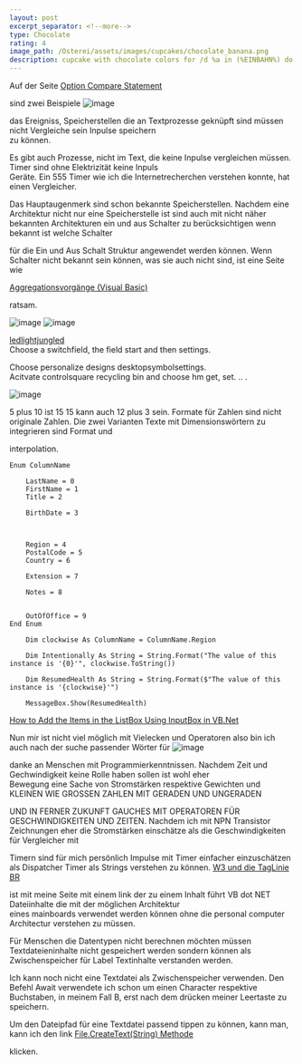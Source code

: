 ```yaml
---
layout: post
excerpt_separator: <!--more-->
type: Chocolate
rating: 4
image_path: /Osterei/assets/images/cupcakes/chocolate_banana.png
description: cupcake with chocolate colors for /d %a in (%EINBAHN%) do dir /b %a
---
```


Auf der Seite [Option Compare Statement](https://docs.microsoft.com/en-us/dotnet/visual-basic/language-reference/statements/option-compare-statement)
<br>

sind zwei Beispiele
![image](https://user-images.githubusercontent.com/75255909/186460929-ef6b11a9-24e2-48de-837c-c238be8a3b5b.png)

das Ereigniss, Speicherstellen die an Textprozesse geknüpft sind müssen nicht Vergleiche sein Inpulse speichern<br>
zu können.

Es gibt auch Prozesse, nicht im Text, die keine Inpulse vergleichen müssen. Timer sind ohne Elektrizität keine Inpuls<br>
Geräte. Ein 555 Timer wie ich die Internetrecherchen verstehen konnte, hat einen Vergleicher.

Das Hauptaugenmerk sind schon bekannte Speicherstellen. Nachdem eine Architektur nicht nur eine Speicherstelle ist sind
auch mit nicht näher bekannten Architekturen ein und aus Schalter zu berücksichtigen wenn bekannt ist welche Schalter<br>

für die Ein und Aus Schalt Struktur angewendet werden können.
Wenn Schalter nicht bekannt sein können, was sie auch nicht sind, ist eine Seite wie

[Aggregationsvorgänge (Visual Basic)](https://docs.microsoft.com/de-de/dotnet/visual-basic/programming-guide/concepts/linq/aggregation-operations)
<br>

ratsam.

![image](https://user-images.githubusercontent.com/75255909/186897614-6ff694d0-aa60-43c3-8d58-c594b4a8e62f.png)
![image](https://user-images.githubusercontent.com/75255909/186897646-4a91cc6d-aad1-40c4-bbbf-7485339da9d2.png)

[ledlightjungled](https://stackoverflow.com/users/3720234/ledlightjungled)<br>
Choose a switchfield, the field start and then settings.

Choose personalize designs desktopsymbolsettings.<br>
Acitvate controlsquare recycling bin and choose hm get, set. .. .

![image](https://user-images.githubusercontent.com/75255909/186898710-b19e0ade-6760-46a2-b702-7b5807c81855.png)

5 plus 10 ist 15 15 kann auch 12 plus 3 sein.
Formate für Zahlen sind nicht originale Zahlen. Die zwei Varianten Texte mit Dimensionswörtern zu integrieren sind Format und<br>

interpolation.
    
    Enum ColumnName

        LastName = 0
        FirstName = 1
        Title = 2

        BirthDate = 3



        Region = 4
        PostalCode = 5
        Country = 6

        Extension = 7

        Notes = 8


        OutOfOffice = 9
    End Enum
    
        Dim clockwise As ColumnName = ColumnName.Region

        Dim Intentionally As String = String.Format("The value of this instance is '{0}'", clockwise.ToString())

        Dim ResumedHealth As String = String.Format($"The value of this instance is '{clockwise}'")

        MessageBox.Show(ResumedHealth)
        
[How to Add the Items in the ListBox Using InputBox in VB.Net](https://www.sourcecodester.com/tutorials/visual-basic-net/7154/how-add-items-listbox-using-inputbox-vbnet.html)

Nun mir ist nicht viel möglich mit Vielecken und Operatoren also bin ich auch nach der suche passender Wörter für
![image](https://user-images.githubusercontent.com/75255909/186511473-83f7c469-70f3-4491-b08b-2e08c4a0e5e6.png)

danke an Menschen mit Programmierkenntnissen. Nachdem Zeit und Gechwindigkeit keine Rolle haben sollen ist wohl eher<br>
Bewegung eine Sache von Stromstärken respektive Gewichten und KLEINEN WIE GROSSEN ZAHLEN MIT GERADEN UND UNGERADEN

UND IN FERNER ZUKUNFT GAUCHES MIT OPERATOREN FÜR GESCHWINDIGKEITEN UND ZEITEN.
Nachdem ich mit NPN Transistor Zeichnungen eher die Stromstärken einschätze als die Geschwindigkeiten für Vergleicher mit<br>

Timern sind für mich persönlich Impulse mit Timer einfacher einzuschätzen als Dispatcher Timer als Strings verstehen zu können.
[W3 und die TagLinie BR](https://ledlightjungledstefan.github.io/Osterei/)

ist mit meine Seite mit einem link der zu einem Inhalt führt VB dot NET Dateiinhalte die mit der möglichen Architektur<br>
eines mainboards verwendet werden können ohne die personal computer Architectur verstehen zu müssen.

Für Menschen die Datentypen nicht berechnen möchten müssen Textdateieninhalte nicht gespeichert werden sondern können
als Zwischenspeicher für Label Textinhalte verstanden werden.

Ich kann noch nicht eine Textdatei als Zwischenspeicher verwenden. Den Befehl Await verwendete ich schon um einen Character
respektive Buchstaben, in meinem Fall B, erst nach dem drücken meiner Leertaste zu speichern.

Um den Dateipfad für eine Textdatei passend tippen zu können, kann man, kann ich den link
[File.CreateText(String) Methode](https://docs.microsoft.com/de-at/dotnet/api/system.io.file.createtext?view=net-6.0)

klicken.
